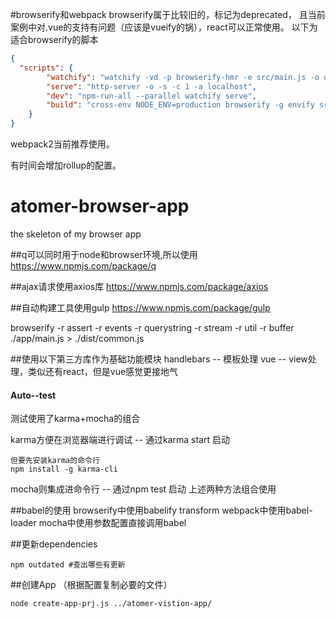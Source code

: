 #browserify和webpack
browserify属于比较旧的，标记为deprecated，
且当前案例中对.vue的支持有问题（应该是vueify的锅），react可以正常使用。
以下为适合browserify的脚本
```json
{
  "scripts": {
        "watchify": "watchify -vd -p browserify-hmr -e src/main.js -o dist/build.js",
        "serve": "http-server -o -s -c 1 -a localhost",
        "dev": "npm-run-all --parallel watchify serve",
        "build": "cross-env NODE_ENV=production browserify -g envify src/main.js | uglifyjs -c warnings=false -m > dist/build.js"
    }
}
```


webpack2当前推荐使用。

有时间会增加rollup的配置。


# atomer-browser-app
the skeleton of my browser app

##q可以同时用于node和browser环境,所以使用
https://www.npmjs.com/package/q

##ajax请求使用axios库
https://www.npmjs.com/package/axios

##自动构建工具使用gulp
https://www.npmjs.com/package/gulp

browserify -r assert -r events -r querystring -r stream -r util -r buffer ./app/main.js > ./dist/common.js

##使用以下第三方库作为基础功能模块
handlebars  --  模板处理
vue -- view处理，类似还有react，但是vue感觉更接地气

#### Auto--test
测试使用了karma+mocha的组合

karma方便在浏览器端进行调试 -- 通过karma start 启动
```shell
但要先安装karma的命令行
npm install -g karma-cli
```
mocha则集成进命令行 -- 通过npm test 启动
上述两种方法组合使用

##babel的使用
browserify中使用babelify   transform
webpack中使用babel-loader
mocha中使用参数配置直接调用babel

##更新dependencies
```shell
npm outdated #查出哪些有更新
```


##创建App （根据配置复制必要的文件）
```shell
node create-app-prj.js ../atomer-vistion-app/
```

